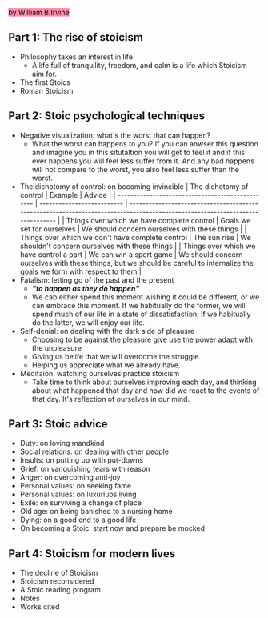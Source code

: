<mark style="background: #FF5582A6;">by William B.Irvine</mark>
## Part 1: The rise of stoicism
- Philosophy takes an interest in life
	- A life full of tranquility, freedom, and calm is a life which Stoicism aim for.
- The first Stoics
- Roman Stoicism
## Part 2: Stoic psychological techniques
- Negative visualization: what's the worst that can happen?
	- What the worst can happens to you? If you can anwser this question and imagine you in this situtaltion you will get to feel it  and if this ever happens you will feel less suffer from it. And any bad happens will not compare to the worst, you also feel less suffer than the worst.
- The dichotomy of control: on becoming invincible
| The dichotomy of control                         | Example                    | Advice                                                                                                                        |
| ------------------------------------------------ | -------------------------- | ----------------------------------------------------------------------------------------------------------------------------- |
| Things over which we have complete control       | Goals we set for ourselves | We should concern ourselves with these things                                                                                 |
| Things over which we don't have complete control | The sun rise               | We shouldn't concern ourselves with these things                                                                              |
| Things over which we have control a part         | We can win a sport game    | We should concern ourselves with these things, but we should be careful to internalize the goals we form with respect to them | 
- Fatalism: letting go of the past and the present
	- ***"to happen as they do happen"***
	- We cab either spend this moment wishing it could be different, or we can embrace this moment. If we habitually do the former, we will spend much of our life in a state of dissatisfaction; if we habitually do the latter, we will enjoy our life.
- Self-denial: on dealing with the dark side of pleausre
	- Choosing to be against the pleasure give use the power adapt with the unpleasure
	- Giving us belife that we will overcome the struggle.
	- Helping us appreciate what we already have.
- Meditaion: watching ourselves practice stoicism
	- Take time to think about ourselves improving each day, and thinking about what happened that day and how did we react to the events of that day. It's reflection of ourselves in our mind.
## Part 3: Stoic advice
- Duty: on loving mandkind
- Social relations: on dealing with other people
- Insults: on putting up with put-downs
- Grief: on vanquishing tears with reason
- Anger: on overcoming anti-joy
- Personal values: on seeking fame
- Personal values: on luxuriuos living
- Exile: on surviving a change of place
- Old age: on being banished to a nursing home
- Dying: on a good end to a good life
- On becoming a Stoic: start now and prepare be mocked
## Part 4: Stoicism for modern lives
- The decline of Stoicism
- Stoicism reconsidered
- A Stoic reading program
- Notes
- Works cited